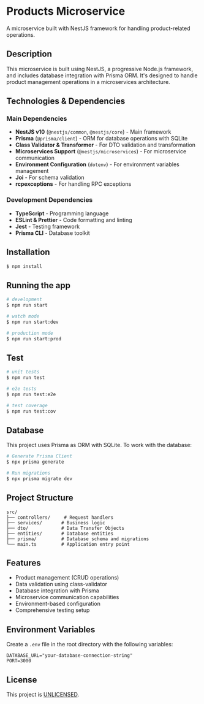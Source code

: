 # Products Microservice

A microservice built with NestJS framework for handling product-related operations.

## Description

This microservice is built using NestJS, a progressive Node.js framework, and includes database integration with Prisma ORM. It's designed to handle product management operations in a microservices architecture.

## Technologies & Dependencies

### Main Dependencies

- **NestJS v10** (`@nestjs/common`, `@nestjs/core`) - Main framework
- **Prisma** (`@prisma/client`) - ORM for database operations with SQLite
- **Class Validator & Transformer** - For DTO validation and transformation
- **Microservices Support** (`@nestjs/microservices`) - For microservice communication
- **Environment Configuration** (`dotenv`) - For environment variables management
- **Joi** - For schema validation
- **rcpexceptions** - For handling RPC exceptions

### Development Dependencies

- **TypeScript** - Programming language
- **ESLint & Prettier** - Code formatting and linting
- **Jest** - Testing framework
- **Prisma CLI** - Database toolkit

## Installation

```bash
$ npm install
```

## Running the app

```bash
# development
$ npm run start

# watch mode
$ npm run start:dev

# production mode
$ npm run start:prod
```

## Test

```bash
# unit tests
$ npm run test

# e2e tests
$ npm run test:e2e

# test coverage
$ npm run test:cov
```

## Database

This project uses Prisma as ORM with SQLite. To work with the database:

```bash
# Generate Prisma Client
$ npx prisma generate

# Run migrations
$ npx prisma migrate dev
```

## Project Structure

```
src/
├── controllers/     # Request handlers
├── services/       # Business logic
├── dto/            # Data Transfer Objects
├── entities/       # Database entities
├── prisma/         # Database schema and migrations
└── main.ts         # Application entry point
```

## Features

- Product management (CRUD operations)
- Data validation using class-validator
- Database integration with Prisma
- Microservice communication capabilities
- Environment-based configuration
- Comprehensive testing setup

## Environment Variables

Create a `.env` file in the root directory with the following variables:

```env
DATABASE_URL="your-database-connection-string"
PORT=3000
```

## License

This project is [UNLICENSED](LICENSE).
